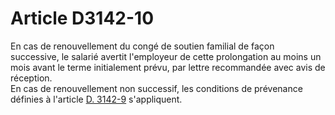 # Article D3142-10

  
En cas de renouvellement du congé de soutien familial de façon successive, le salarié avertit l'employeur de cette prolongation au moins un mois avant le terme initialement prévu, par lettre recommandée avec avis de réception.   
En cas de renouvellement non successif, les conditions de prévenance définies à l'article [D. 3142-9][1] s'appliquent.

 [1]: /affichCodeArticle.do?cidTexte=LEGITEXT000006072050&idArticle=LEGIARTI000018486828&dateTexte=&categorieLien=cid